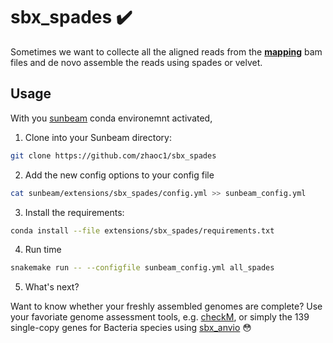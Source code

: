 # sbx_spades ✔️

Sometimes we want to collecte all the aligned reads from the [**mapping**](https://github.com/sunbeam-labs/sunbeam/blob/dev/rules/mapping/mapping.rules) bam files and de novo assemble the reads using spades or velvet. 

## Usage
 
 With you [sunbeam](https://github.com/sunbeam-labs/sunbeam) conda environemnt activated, 
 
 1. Clone into your Sunbeam directory:
 
  ```bash
  git clone https://github.com/zhaoc1/sbx_spades
  ```
 
 2. Add the new config options to your config file
 
  ```bash
  cat sunbeam/extensions/sbx_spades/config.yml >> sunbeam_config.yml
  ```
 
 3. Install the requirements:
 
  ```bash
  conda install --file extensions/sbx_spades/requirements.txt
  ```
  
 4. Run time

  ```bash
  snakemake run -- --configfile sunbeam_config.yml all_spades
  ```
 
 5. What's next?
 
  Want to know whether your freshly assembled genomes are complete? Use your favoriate genome assessment tools, e.g. [checkM](http://ecogenomics.github.io/CheckM/), or simply the 139 single-copy genes for Bacteria species using [sbx_anvio](https://github.com/sunbeam-labs/sbx_anvio) 😳

